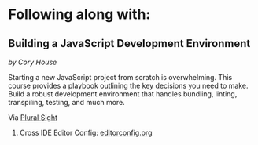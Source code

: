 # Following along with:
## Building a JavaScript Development Environment
_by Cory House_

Starting a new JavaScript project from scratch is overwhelming. This course provides a playbook outlining the key decisions you need to make. Build a robust development environment that handles bundling, linting, transpiling, testing, and much more.

Via [Plural Sight](https://app.pluralsight.com/library/courses/javascript-development-environment/table-of-contents)


1. Cross IDE Editor Config: [editorconfig.org]()